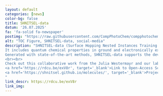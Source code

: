 ```yaml
---
layout: default
categories: [news]
color-bg: false
title: SHNITSEL-data
datum: '26.07.2025'
fa: 'fa-solid fa-newspaper'
postimg: "https://raw.githubusercontent.com/CompPhotoChem/compphotochem.github.io/main/img/gallery/TOC_shnitsel.png"
alt: "TOC Figure, SHNITSEL-data, social-media"
description: "SHNITSEL-data (Surface Hopping Nested Instances Training Set for Excited-state Learning) is an open-access dataset containing 418,870 high-accuracy ab initio data points for nine organic molecules. 
It includes quantum chemical properties in ground and electronically excited singlet and triplet states, such as energies, forces, dipole moments, nonadiabatic couplings, transition dipoles, and spin-orbit couplings. 
Generated with state-of-the-art methods, SHNITSEL-data supports the development of machine learning models for excited-state processes in photochemistry and photophysics.
<br><br>
Check out this collaborative work from the Julia Westermayr and our lab (Theodor Röhrkasten): 
<a href='https://rdcu.be/exV8r', target='_blank'>Link to Open-Access Sci Data Article</a>
<a href='https://shnitsel.github.io/molecules/', target='_blank'>Project Website</a>
"
link_descr: https://rdcu.be/exV8r
link_img: 
---
```

